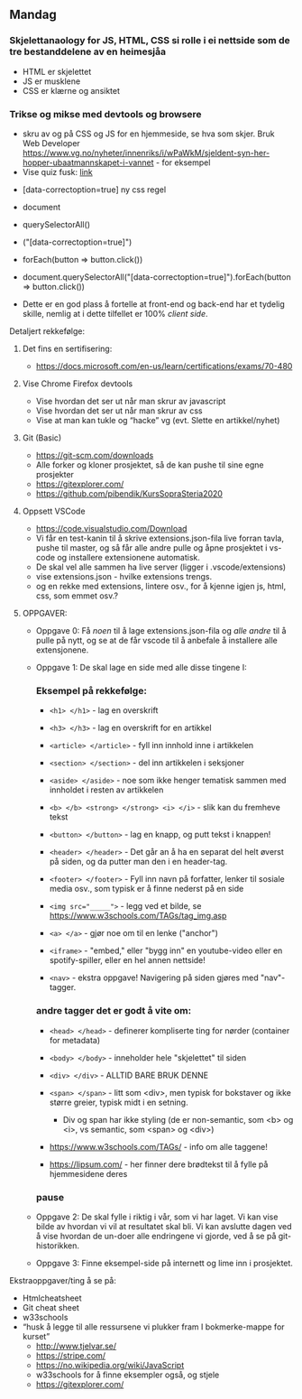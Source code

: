 ## Mandag

### Skjelettanaology for JS, HTML, CSS si rolle i ei nettside som de tre bestanddelene av en heimesjåa
* HTML er skjelettet
* JS er musklene
* CSS er klærne og ansiktet
### Trikse og mikse med devtools og browsere

- skru av og på CSS og JS for en hjemmeside, se hva som skjer.
Bruk Web Developer
  https://www.vg.no/nyheter/innenriks/i/wPaWkM/sjeldent-syn-her-hopper-ubaatmannskapet-i-vannet - for eksempel
- Vise quiz fusk: [link](https://www.nrk.no/kultur/quiz_-noreg-rundt-med-forfattarar-1.15008193)
* [data-correctoption=true]  ny css regel
* document
* querySelectorAll()
* ("[data-correctoption=true]")
* forEach(button => button.click())
* document.querySelectorAll("[data-correctoption=true]").forEach(button => button.click())

* Dette er en god plass å fortelle at front-end og back-end har et tydelig skille, nemlig at i dette tilfellet er 100% _client side_.

Detaljert rekkefølge:

1. Det fins en sertifisering:
    * https://docs.microsoft.com/en-us/learn/certifications/exams/70-480
2. Vise Chrome Firefox devtools
    * Vise hvordan det ser ut når man skrur av javascript
    * Vise hvordan det ser ut når man skrur av css
    * Vise at man kan tukle og “hacke” vg (evt. Slette en artikkel/nyhet)
3. Git (Basic)
    * https://git-scm.com/downloads
    * Alle forker og kloner prosjektet, så de kan pushe til sine egne prosjekter 
    * https://gitexplorer.com/
    * https://github.com/pibendik/KursSopraSteria2020
4. Oppsett VSCode
    * https://code.visualstudio.com/Download
    * Vi får en test-kanin til å skrive extensions.json-fila live forran tavla, pushe til master, og så får alle andre pulle og åpne prosjektet i vs-code og installere extensionene automatisk.
    * De skal vel alle sammen ha live server (ligger i .vscode/extensions)
    * vise extensions.json - hvilke extensions trengs.
    * og en rekke med extensions, lintere osv., for å kjenne igjen js, html, css, som emmet osv.?

5. OPPGAVER:
    * Oppgave 0: Få _noen_ til å lage extensions.json-fila og _alle andre_ til å pulle på nytt, og se at de får vscode til å anbefale å installere alle extensjonene.
    * Oppgave 1: De skal lage en side med alle disse tingene I:


        ### Eksempel på rekkefølge:
        * `<h1> </h1>` - lag en overskrift
        * `<h3> </h3>` - lag en overskrift for en artikkel
        * `<article> </article>` - fyll inn innhold inne i artikkelen
        * `<section> </section>` - del inn artikkelen i seksjoner
        * `<aside> </aside>` - noe som ikke henger tematisk sammen med innholdet i resten av artikkelen
        * `<b> </b> <strong> </strong> <i> </i>` - slik kan du fremheve tekst
        * `<button> </button>` - lag en knapp, og putt tekst i knappen!

        * `<header> </header>` - Det går an å ha en separat del helt øverst på siden, og da putter man den i en header-tag.
        * `<footer> </footer>` - Fyll inn navn på forfatter, lenker til sosiale media osv., som typisk er å finne nederst på en side
        
        * `<img src="_____">` - legg ved et bilde, se https://www.w3schools.com/TAGs/tag_img.asp
        * `<a> </a>` - gjør noe om til en lenke ("anchor")
        * `<iframe>` - "embed," eller "bygg inn" en youtube-video eller en spotify-spiller, eller en hel annen nettside!
        * `<nav>` - ekstra oppgave! Navigering på siden gjøres med "nav"-tagger.

        ### andre tagger det er godt å vite om:
        * `<head> </head>` - definerer kompliserte ting for nørder (container for metadata)
        * `<body> </body>` - inneholder hele "skjelettet" til siden
        * `<div> </div>` - ALLTID BARE BRUK DENNE
        * `<span> </span>` - litt som \<div>, men typisk for bokstaver og ikke større greier, typisk midt i en setning.
            * Div og span har ikke styling (de er non-semantic, som \<b> og \<i>, vs semantic, som \<span> og \<div>)

        * https://www.w3schools.com/TAGs/ - info om alle taggene!
        * https://lipsum.com/ - her finner dere brødtekst til å fylle på hjemmesidene deres

        ### pause
       
    * Oppgave 2: De skal fylle i riktig i vår, som vi har laget.
    Vi kan vise bilde av hvordan vi vil at resultatet skal bli.
    Vi kan avslutte dagen ved å vise hvordan de un-doer alle endringene vi gjorde, ved å se på git-historikken.

    * Oppgave 3: Finne eksempel-side på internett og lime inn i prosjektet.


Ekstraoppgaver/ting å se på:
* Htmlcheatsheet
* Git cheat sheet
* w33schools
* “husk å legge til alle ressursene vi plukker fram I bokmerke-mappe for kurset”
    * http://www.tjelvar.se/
    * https://stripe.com/
    * https://no.wikipedia.org/wiki/JavaScript
    * w33schools for å finne eksempler også, og stjele
    * https://gitexplorer.com/


